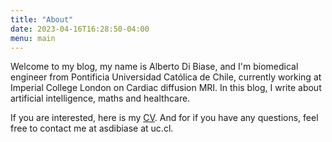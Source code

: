 ```yaml
---
title: "About"
date: 2023-04-16T16:28:50-04:00
menu: main
---
```


Welcome to my blog, my name is Alberto Di Biase, and I'm biomedical engineer from
Pontificia Universidad Católica de Chile, currently working at Imperial College
London on Cardiac diffusion MRI. In this blog, I write about artificial
intelligence, maths and healthcare.

If you are interested, here is my [CV](https://github.com/tito21/resume/raw/main/CV.pdf).
And for if you have any questions, feel free to contact me at asdibiase at uc.cl.
